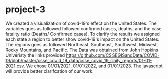 # project-3

We created a visiualization of covid-19's effect on the United States. The variables goes as followed followed confirmed cases, deaths, 
and the case fatality ratio (Deaths/ Confirmed cases). To clarify the results we assigned each state a region 
to better show covid-19's impact on the United States. The regions goes as followed Northeast, Southeast, Southwest, Midwest, Rocky Mountains, and Pacific. The Data was obtained from John Hopkins Univeristy the links provided https://github.com/CSSEGISandData/COVID-19/blob/master/csse_covid_19_data/csse_covid_19_daily_reports/01-01-2021.csv. We chose 01/01/2021, 01/01/2022, and 01/01/2023. The javascript will provide better clarifcation of our work. 
